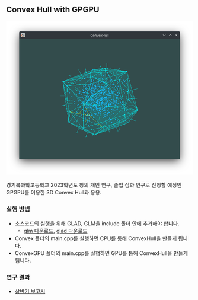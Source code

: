 ## Convex Hull with GPGPU
![image](./images/convex.png)

경기북과학고등학교 2023학년도 창의 개인 연구, 졸업 심화 연구로 진행할 예정인 GPGPU를 이용한 3D Convex Hull과 응용.
### 실행 방법
* 소스코드의 실행을 위해 GLAD, GLM을 include 폴더 안에 추가해야 합니다.
  * [glm 다운로드](https://github.com/g-truc/glm), [glad 다운로드](https://glad.dav1d.de/)
* Convex 폴더의 main.cpp를 실행하면 CPU를 통해 ConvexHull을 만들게 됩니다.
* ConvexGPU 폴더의 main.cpp를 실행하면 GPU를 통해 ConvexHull을 만들게 됩니다.

### 연구 결과
* [상반기 보고서](Report.pdf)
